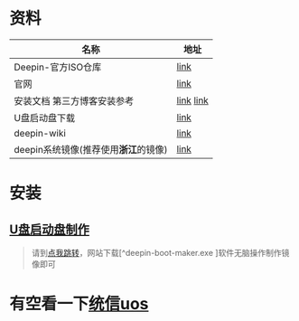 # 资料

| 名称                                   | 地址                                                         |
| -------------------------------------- | ------------------------------------------------------------ |
| Deepin-官方ISO仓库                     | [link](https://www.deepin.org/zh/mirrors/releases/)          |
| 官网                                   | [link](https://www.deepin.org/zh/download/)                  |
| 安装文档 第三方博客安装参考            | [link](https://www.deepin.org/zh/installation/)  [link](https://guoqing.blog.csdn.net/article/details/83515106?spm=1001.2101.3001.6650.3&utm_medium=distribute.pc_relevant.none-task-blog-2%7Edefault%7ECTRLIST%7Edefault-3.no_search_link&depth_1-utm_source=distribute.pc_relevant.none-task-blog-2%7Edefault%7ECTRLIST%7Edefault-3.no_search_link) |
| U盘启动盘下载                          | [link](http://cdimage.deepin.com/applications/deepin-boot-maker/windows/) |
| deepin-wiki                            | [link](https://wiki.deepin.org/)                             |
| deepin系统镜像(推荐使用**浙江**的镜像) | [link](https://www.deepin.org/index/docs/wiki/01_deepin%E9%85%8D%E5%A5%97%E7%94%9F%E6%80%81/02_deepin%E6%B7%B1%E5%85%A5/00_%E9%95%9C%E5%83%8F%E5%8A%A0%E9%80%9F/%E9%95%9C%E5%83%8F%E6%BA%90.md) |

# 安装

## [U盘启动盘制作](http://cdimage.deepin.com/applications/deepin-boot-maker/windows/)

> 请到[点我跳转](http://cdimage.deepin.com/applications/deepin-boot-maker/windows/)，网站下载[^deepin-boot-maker.exe ]软件无脑操作制作镜像即可

# 有空看一下[统信uos](https://home.uniontech.com/?channel=baidu#)

